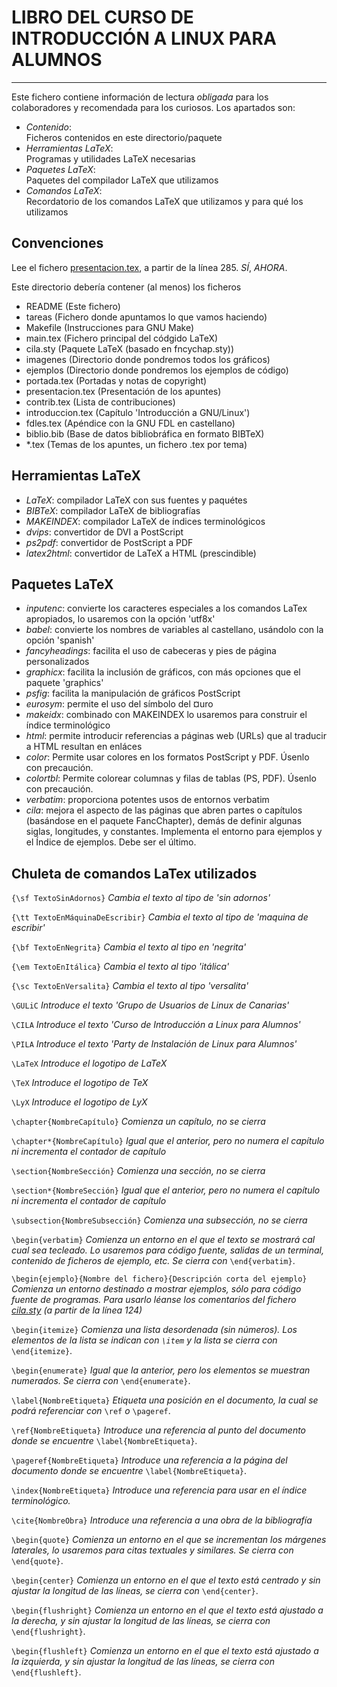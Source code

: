 # LIBRO DEL CURSO DE INTRODUCCIÓN A LINUX PARA ALUMNOS

----

Este fichero contiene información de lectura _obligada_ para los  colaboradores y recomendada para los curiosos. Los apartados son:

 - _Contenido_:  
   Ficheros contenidos en este directorio/paquete
 - _Herramientas LaTeX_:  
   Programas y utilidades LaTeX necesarias
 - _Paquetes LaTeX_:  
   Paquetes del compilador LaTeX que utilizamos
 - _Comandos LaTeX_:  
   Recordatorio de los comandos LaTeX que utilizamos y para qué los utilizamos

## Convenciones
Lee el fichero [presentacion.tex](presentacion.tex), a partir de la línea 285. _SÍ_, _AHORA_.


Este directorio debería contener (al menos) los ficheros

 - README (Este fichero)
 - tareas (Fichero donde apuntamos lo que vamos haciendo)
 - Makefile (Instrucciones para GNU Make)
 - main.tex (Fichero principal del códgido LaTeX)
 - cila.sty (Paquete LaTeX (basado en fncychap.sty))
 - imagenes (Directorio donde pondremos todos los gráficos)
 - ejemplos (Directorio donde pondremos los ejemplos de código)
 - portada.tex (Portadas y notas de copyright)
 - presentacion.tex (Presentación de los apuntes)
 - contrib.tex (Lista de contribuciones)
 - introduccion.tex (Capítulo 'Introducción a GNU/Linux')
 - fdles.tex (Apéndice con la GNU FDL en castellano)
 - biblio.bib (Base de datos bibliobráfica en formato BIBTeX)
 - *.tex (Temas de los apuntes, un fichero .tex por tema)

## Herramientas LaTeX

 - _LaTeX_: compilador LaTeX con sus fuentes y paquétes
 - _BIBTeX_: compilador LaTeX de bibliografías
 - _MAKEINDEX_: compilador LaTeX de índices terminológicos
 - _dvips_: convertidor de DVI a PostScript
 - _ps2pdf_: convertidor de PostScript a PDF
 - _latex2html_: convertidor de LaTeX a HTML (prescindible)

## Paquetes LaTeX

 - _inputenc_: convierte los caracteres especiales a los comandos LaTex apropiados, lo usaremos con la opción 'utf8x'
 - _babel_: convierte los nombres de variables al castellano, usándolo con la opción 'spanish'
 - _fancyheadings_: facilita el uso de cabeceras y pies de página personalizados
 - _graphicx_: facilita la inclusión de gráficos, con más opciones que el paquete 'graphics'
 - _psfig_: facilita la manipulación de gráficos PostScript
 - _eurosym_: permite el uso del símbolo del ¤uro
 - _makeidx_: combinado con MAKEINDEX lo usaremos para construir el índice terminológico
 - _html_: permite introducir referencias a páginas web (URLs) que al traducir a HTML resultan en enláces
 - _color_: Permite usar colores en los formatos PostScript y PDF. Úsenlo con precaución.
 - _colortbl_: Permite colorear columnas y filas de tablas (PS, PDF). Úsenlo con precaución.
 - _verbatim_: proporciona potentes usos de entornos verbatim
 - _cila_: mejora el aspecto de las páginas que abren partes o capítulos (basándose en el paquete FancChapter), demás de definir algunas siglas, longitudes, y constantes. Implementa el entorno para ejemplos y el Índice de ejemplos. Debe ser el último.


## Chuleta de comandos LaTex utilizados
`{\sf TextoSinAdornos}` _Cambia el texto al tipo de 'sin adornos'_

`{\tt TextoEnMáquinaDeEscribir}` _Cambia el texto al tipo de 'maquina de escribir'_

`{\bf TextoEnNegrita}` _Cambia el texto al tipo en 'negrita'_

`{\em TextoEnItálica}` _Cambia el texto al tipo 'itálica'_

`{\sc TextoEnVersalita}` _Cambia el texto al tipo 'versalita'_

`\GULiC` _Introduce el texto 'Grupo de Usuarios de Linux de Canarias'_

`\CILA` _Introduce el texto 'Curso de Introducción a Linux para Alumnos'_

`\PILA` _Introduce el texto 'Party de Instalación de Linux para Alumnos'_

`\LaTeX` _Introduce el logotipo de LaTeX_

`\TeX` _Introduce el logotipo de TeX_

`\LyX` _Introduce el logotipo de LyX_

`\chapter{NombreCapítulo}` _Comienza un capítulo, no se cierra_

`\chapter*{NombreCapítulo}` _Igual que el anterior, pero no numera el capítulo ni incrementa el contador de capítulo_

`\section{NombreSección}` _Comienza una sección, no se cierra_

`\section*{NombreSección}` _Igual que el anterior, pero no numera el capítulo ni incrementa el contador de capítulo_

`\subsection{NombreSubsección}` _Comienza una subsección, no se cierra_

`\begin{verbatim}` _Comienza un entorno en el que el texto se mostrará cal cual sea tecleado. Lo usaremos para código fuente, salidas de un terminal, contenido de ficheros de ejemplo, etc. Se cierra con_ `\end{verbatim}`.

`\begin{ejemplo}{Nombre del fichero}{Descripción corta del ejemplo}` _Comienza un entorno destinado a mostrar ejemplos, sólo para código fuente de programas. Para usarlo léanse los comentarios del fichero [cila.sty](cila.sty) (a partir de la línea 124)_

`\begin{itemize}` _Comienza una lista desordenada (sin números). Los elementos de la lista se indican con `\item` y la lista se cierra con_ `\end{itemize}`.

`\begin{enumerate}` _Igual que la anterior, pero los elementos se muestran numerados. Se cierra con_ `\end{enumerate}`.

`\label{NombreEtiqueta}` _Etiqueta una posición en el documento, la cual se podrá referenciar con_ `\ref` _o_ `\pageref`.

`\ref{NombreEtiqueta}` _Introduce una referencia al punto del documento donde se encuentre_ `\label{NombreEtiqueta}`.

`\pageref{NombreEtiqueta}` _Introduce una referencia a la página del documento donde se encuentre_ `\label{NombreEtiqueta}`.

`\index{NombreEtiqueta}` _Introduce una referencia para usar en el índice terminológico._

`\cite{NombreObra}` _Introduce una referencia a una obra de la bibliografía_

`\begin{quote}` _Comienza un entorno en el que se incrementan los márgenes laterales, lo usaremos para citas textuales y similares. Se cierra con_ `\end{quote}`.

`\begin{center}` _Comienza un entorno en el que el texto está centrado y sin ajustar la longitud de las líneas, se cierra con_  `\end{center}`.

`\begin{flushright}` _Comienza un entorno en el que el texto está ajustado a la derecha, y sin ajustar la longitud de las líneas, se cierra con_ `\end{flushright}`.

`\begin{flushleft}` _Comienza un entorno en el que el texto está ajustado a la izquierda, y sin ajustar la longitud de las líneas, se cierra con_ `\end{flushleft}`.
